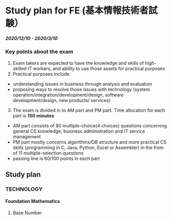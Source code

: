 # Study plan for FE (基本情報技術者試験）
##### **2020/12/10 - 2020/3/10**

### Key points about the exam
1. Exam takers are expected to have the knowledge and skills of high-skilled IT workers, and ability to use those assets for practical purposes
2. Practical purposes include
  * understanding issues in business through analysis and evaluation
  * proposing ways to resolve those issues with technology (system operation/integration/development/design, software development/design, new products/ services)

3. The exam is divided in to AM part and PM part. Time allocation for each part is **150 minutes**
  * AM part consists of 80 multiple-choice(4 choices) questions concerning general CS knowledge, business administration and IT service management
  * PM part mostly concerns algorithms/DB structure and more practical CS skills (programming in C, Java, Python, Excel or Assembler) in the from of 11 multiple-selection questions
  * passing line is 60/100 points in each part

## Study plan
### TECHNOLOGY
#### Foundation Mathematics
1. Base Number

